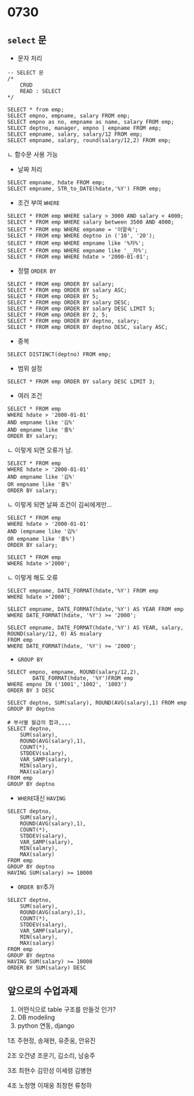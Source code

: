 # 0730

## `select` 문

* 문자 처리

```mariadb
-- SELECT 문
/*
	CRUD
	READ : SELECT
*/
	 
SELECT * from emp;
SELECT empno, empname, salary FROM emp;
SELECT empno as no, empname as name, salary FROM emp;
SELECT deptno, manager, empno | empname FROM emp;
SELECT empname, salary, salary/12 FROM emp;
SELECT empname, salary, round(salary/12,2) FROM emp;
```

ㄴ 함수문 사용 가능

* 날짜 처리

```mariadb
SELECT empname, hdate FROM emp;
SELECT empname, STR_to_DATE(hdate,'%Y') FROM emp;
```

* 조건 부여 `WHERE`

```mariadb
SELECT * FROM emp WHERE salary > 3000 AND salary < 4000;
SELECT * FROM emp WHERE salary between 3500 AND 4000;
SELECT * FROM emp WHERE empname = '이말숙';
SELECT * FROM emp WHERE deptno in ('10', '20');
SELECT * FROM emp WHERE empname like '%자%';
SELECT * FROM emp WHERE empname like '__자%';
SELECT * FROM emp WHERE hdate > '2000-01-01';

```

* 정렬 `ORDER BY`

```mariadb
SELECT * FROM emp ORDER BY salary;
SELECT * FROM emp ORDER BY salary ASC;
SELECT * FROM emp ORDER BY 5;
SELECT * FROM emp ORDER BY salary DESC;
SELECT * FROM emp ORDER BY salary DESC LIMIT 5;
SELECT * FROM emp ORDER BY 2, 5;
SELECT * FROM emp ORDER BY deptno, salary;
SELECT * FROM emp ORDER BY deptno DESC, salary ASC;
```

* 중복

```mariadb
SELECT DISTINCT(deptno) FROM emp;
```

* 범위 설정

```mariadb
SELECT * FROM emp ORDER BY salary DESC LIMIT 3;
```

* 여러 조건

```mariadb
SELECT * FROM emp 
WHERE hdate > '2000-01-01' 
AND empname like '김%'
AND empname like '홍%'
ORDER BY salary;
```

ㄴ 이렇게 되면 오류가 남.

```mariadb
SELECT * FROM emp 
WHERE hdate > '2000-01-01' 
AND empname like '김%'
OR empname like '홍%'
ORDER BY salary;
```

ㄴ 이렇게 되면 날짜 조건이 김씨에게만...

```mariadb
SELECT * FROM emp 
WHERE hdate > '2000-01-01' 
AND (empname like '김%'
OR empname like '홍%')
ORDER BY salary;
```

```mariadb
SELECT * FROM emp
WHERE hdate >'2000';
```

ㄴ 이렇게 해도 오류

```mariadb
SELECT empname, DATE_FORMAT(hdate,'%Y') FROM emp
WHERE hdate >'2000';
```

```mariadb
SELECT empname, DATE_FORMAT(hdate,'%Y') AS YEAR FROM emp
WHERE DATE_FORMAT(hdate, '%Y') >= '2000';
```

```mariadb
SELECT empname, DATE_FORMAT(hdate,'%Y') AS YEAR, salary, 
ROUND(salary/12, 0) AS msalary 
FROM emp
WHERE DATE_FORMAT(hdate, '%Y') >= '2000';
```

* `GROUP BY`

```mariadb
SELECT empno, empname, ROUND(salary/12,2),
		DATE_FORMAT(hdate, '%Y')FROM emp
WHERE empno IN ('1001','1002', '1003')
ORDER BY 3 DESC
```

```mariadb
SELECT deptno, SUM(salary), ROUND(AVG(salary),1) FROM emp
GROUP BY deptno
```

```mariadb
# 부서별 월급의 합과,,,,
SELECT deptno,
	SUM(salary), 
	ROUND(AVG(salary),1),
	COUNT(*),
	STDDEV(salary),
	VAR_SAMP(salary),
	MIN(salary),
	MAX(salary)
FROM emp
GROUP BY deptno
```

* `WHERE`대신 `HAVING`

```mariadb
SELECT deptno,
	SUM(salary), 
	ROUND(AVG(salary),1),
	COUNT(*),
	STDDEV(salary),
	VAR_SAMP(salary),
	MIN(salary),
	MAX(salary)
FROM emp
GROUP BY deptno
HAVING SUM(salary) >= 10000
```

* `ORDER BY`추가

```mariadb
SELECT deptno,
	SUM(salary), 
	ROUND(AVG(salary),1),
	COUNT(*),
	STDDEV(salary),
	VAR_SAMP(salary),
	MIN(salary),
	MAX(salary)
FROM emp
GROUP BY deptno
HAVING SUM(salary) >= 10000
ORDER BY SUM(salary) DESC
```

## 앞으로의 수업과제

1. 어떤식으로 table 구조를 만들것 인가?
2. DB modeling
3. python 연동, django

1조 주현정, 송재현, 유준웅, 안유진

2조 오건녕 조운기, 김소리, 남숭주

3조 최현수 김민성 이세령 김병현

4조 노청명 이재웅 최창현 류청하
